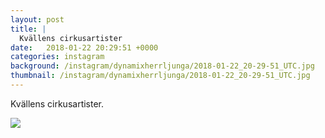```yaml
---
layout: post
title: |
  Kvällens cirkusartister
date:   2018-01-22 20:29:51 +0000
categories: instagram
background: /instagram/dynamixherrljunga/2018-01-22_20-29-51_UTC.jpg
thumbnail: /instagram/dynamixherrljunga/2018-01-22_20-29-51_UTC.jpg
---
```

Kvällens cirkusartister. 



<img src='/www-dynamix-herrljunga/instagram/dynamixherrljunga/2018-01-22_20-29-51_UTC.jpg' class='img-fluid' />
